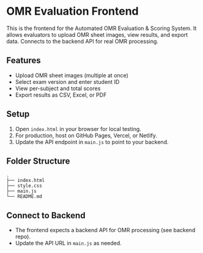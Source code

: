# OMR Evaluation Frontend

This is the frontend for the Automated OMR Evaluation & Scoring System. It allows evaluators to upload OMR sheet images, view results, and export data. Connects to the backend API for real OMR processing.

## Features
- Upload OMR sheet images (multiple at once)
- Select exam version and enter student ID
- View per-subject and total scores
- Export results as CSV, Excel, or PDF

## Setup
1. Open `index.html` in your browser for local testing.
2. For production, host on GitHub Pages, Vercel, or Netlify.
3. Update the API endpoint in `main.js` to point to your backend.

## Folder Structure
```
.
├── index.html
├── style.css
├── main.js
└── README.md
```

## Connect to Backend
- The frontend expects a backend API for OMR processing (see backend repo).
- Update the API URL in `main.js` as needed.
